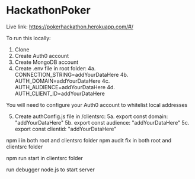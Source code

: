 # HackathonPoker

Live link: https://pokerhackathon.herokuapp.com/#/

To run this locally:

1. Clone
2. Create Auth0 account
3. Create MongoDB account
4. Create .env file in root folder:
4a. CONNECTION_STRING=addYourDataHere
4b. AUTH_DOMAIN=addYourDataHere
4c. AUTH_AUDIENCE=addYourDataHere
4d. AUTH_CLIENT_ID=addYourDataHere

You will need to configure your Auth0 account to whitelist local addresses

5. Create authConfig.js file in /clientsrc:
5a. export const domain: "addYourDataHere"
5b. export const audience: "addYourDataHere"
5c. export const clientid: "addYourDataHere"

npm i in both root and clientsrc folder
npm audit fix in both root and clientsrc folder

npm run start in clientsrc folder

run debugger node.js to start server
